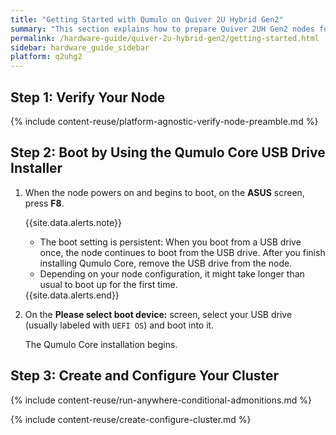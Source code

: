 ```yaml
---
title: "Getting Started with Qumulo on Quiver 2U Hybrid Gen2"
summary: "This section explains how to prepare Quiver 2UH Gen2 nodes for creating a Qumulo cluster."
permalink: /hardware-guide/quiver-2u-hybrid-gen2/getting-started.html
sidebar: hardware_guide_sidebar
platform: q2uhg2
---
```


## Step 1: Verify Your Node
{% include content-reuse/platform-agnostic-verify-node-preamble.md %}


## Step 2: Boot by Using the Qumulo Core USB Drive Installer
1. When the node powers on and begins to boot, on the **ASUS** screen, press **F8**.

   {{site.data.alerts.note}}
   <ul>
     <li>The boot setting is persistent: When you boot from a USB drive once, the node continues to boot from the USB drive. After you finish installing Qumulo Core, remove the USB drive from the node.</li>
     <li>Depending on your node configuration, it might take longer than usual to boot up for the first time.</li>
   </ul>
   {{site.data.alerts.end}}

1. On the **Please select boot device:** screen, select your USB drive (usually labeled with `UEFI OS`) and boot into it.

   The Qumulo Core installation begins.


## Step 3: Create and Configure Your Cluster
{% include content-reuse/run-anywhere-conditional-admonitions.md %}

{% include content-reuse/create-configure-cluster.md %}
